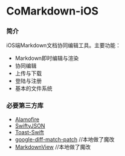 # CoMarkdown-iOS
### 简介

iOS端Markdown文档协同编辑工具。主要功能：

- Markdown即时编辑与渲染
- 协同编辑
- 上传与下载
- 登陆与注册
- 基本的文件系统

### 必要第三方库

- [Alamofire](https://github.com/Alamofire/Alamofire)
- [SwiftyJSON](https://github.com/SwiftyJSON/SwiftyJSON)
- [Toast-Swift](https://github.com/scalessec/Toast-Swift)
- [google-diff-match-patch](https://github.com/JanX2/google-diff-match-patch-Objective-C) //本地做了魔改
- [MarkdownView](https://github.com/keitaoouchi/MarkdownView) //本地做了魔改

